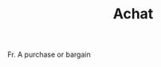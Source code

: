 ---
title: Achat
letter: A
permalink: "/definitions/achat.html"
body: Fr. A purchase or bargain
published_at: '2018-07-07'
source: Black's Law Dictionary
layout: post
---